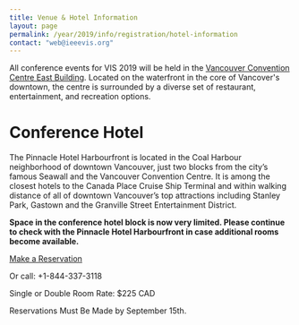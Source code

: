 ```yaml
---
title: Venue & Hotel Information
layout: page
permalink: /year/2019/info/registration/hotel-information
contact: "web@ieeevis.org"
---
```


All conference events for VIS 2019 will be held in the [Vancouver Convention Centre East Building](https://www.vancouverconventioncentre.com/facility/floor-plans-and-specs). Located on the waterfront in the core of Vancover's downtown, the centre is surrounded by a diverse set of restaurant, entertainment, and recreation options.

# Conference Hotel
The Pinnacle Hotel Harbourfront is located in the Coal Harbour neighborhood of downtown Vancouver, just two blocks from the city’s famous Seawall and the Vancouver Convention Centre. It is among the closest hotels to the Canada Place Cruise Ship Terminal and within walking distance of all of downtown Vancouver’s top attractions including Stanley Park, Gastown and the Granville Street Entertainment District.

**Space in the conference hotel block is now very limited. Please continue to check with the Pinnacle Hotel Harbourfront in case additional rooms become available.**

<p class="ieeevis-btn-wrapper"><a href="https://book.passkey.com/event/49878993/owner/2075/home" class="ieeevis-btn">Make a Reservation</a></p>

Or call: +1-844-337-3118

Single or Double Room Rate: $225 CAD

Reservations Must Be Made by September 15th.
 

